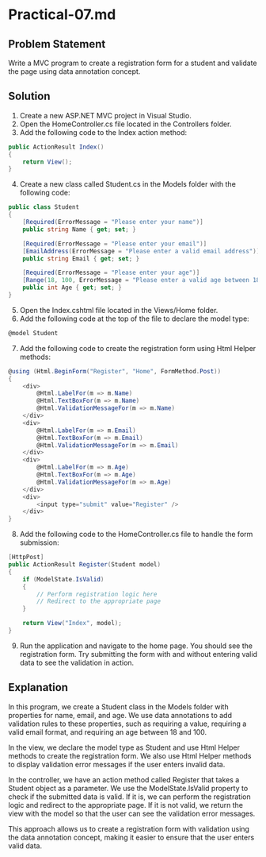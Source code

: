 # Practical-07.md

## Problem Statement
Write a MVC program to create a registration form for a student and validate the page using data annotation concept.

## Solution

1. Create a new ASP.NET MVC project in Visual Studio.
2. Open the HomeController.cs file located in the Controllers folder.
3. Add the following code to the Index action method:

```csharp
public ActionResult Index()
{
    return View();
}
```

4. Create a new class called Student.cs in the Models folder with the following code:

```csharp
public class Student
{
    [Required(ErrorMessage = "Please enter your name")]
    public string Name { get; set; }

    [Required(ErrorMessage = "Please enter your email")]
    [EmailAddress(ErrorMessage = "Please enter a valid email address")]
    public string Email { get; set; }

    [Required(ErrorMessage = "Please enter your age")]
    [Range(18, 100, ErrorMessage = "Please enter a valid age between 18 and 100")]
    public int Age { get; set; }
}
```

5. Open the Index.cshtml file located in the Views/Home folder.
6. Add the following code at the top of the file to declare the model type:

```csharp
@model Student
```

7. Add the following code to create the registration form using Html Helper methods:

```csharp
@using (Html.BeginForm("Register", "Home", FormMethod.Post))
{
    <div>
        @Html.LabelFor(m => m.Name)
        @Html.TextBoxFor(m => m.Name)
        @Html.ValidationMessageFor(m => m.Name)
    </div>
    <div>
        @Html.LabelFor(m => m.Email)
        @Html.TextBoxFor(m => m.Email)
        @Html.ValidationMessageFor(m => m.Email)
    </div>
    <div>
        @Html.LabelFor(m => m.Age)
        @Html.TextBoxFor(m => m.Age)
        @Html.ValidationMessageFor(m => m.Age)
    </div>
    <div>
        <input type="submit" value="Register" />
    </div>
}
```

8. Add the following code to the HomeController.cs file to handle the form submission:

```csharp
[HttpPost]
public ActionResult Register(Student model)
{
    if (ModelState.IsValid)
    {
        // Perform registration logic here
        // Redirect to the appropriate page
    }

    return View("Index", model);
}
```

9. Run the application and navigate to the home page. You should see the registration form. Try submitting the form with and without entering valid data to see the validation in action.

## Explanation
In this program, we create a Student class in the Models folder with properties for name, email, and age. We use data annotations to add validation rules to these properties, such as requiring a value, requiring a valid email format, and requiring an age between 18 and 100.

In the view, we declare the model type as Student and use Html Helper methods to create the registration form. We also use Html Helper methods to display validation error messages if the user enters invalid data.

In the controller, we have an action method called Register that takes a Student object as a parameter. We use the ModelState.IsValid property to check if the submitted data is valid. If it is, we can perform the registration logic and redirect to the appropriate page. If it is not valid, we return the view with the model so that the user can see the validation error messages.

This approach allows us to create a registration form with validation using the data annotation concept, making it easier to ensure that the user enters valid data.


